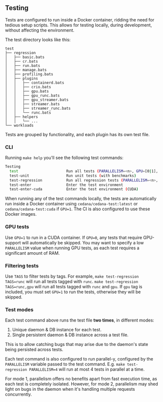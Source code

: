 ## Testing

Tests are configured to run inside a Docker container, ridding the need for tedious setup scripts. This allows for testing locally, during development, without affecting the environment.

The test directory looks like this:

```
test
├── regression
│   ├── basic.bats
│   ├── cr.bats
│   ├── run.bats
│   ├── manage.bats
│   ├── profiling.bats
│   ├── plugins
│   │   ├── containerd.bats
│   │   ├── crio.bats
│   │   ├── gpu.bats
│   │   ├── gpu_runc.bats
│   │   ├── gpu_streamer.bats
│   │   ├── streamer.bats
│   │   ├── streamer_runc.bats
│   │   └── runc.bats
│   ├── helpers
│   │   └── ...
└── workloads
```

Tests are grouped by functionality, and each plugin has its own test file.

### CLI

Running `make help` you'll see the following test commands:

```sh
Testing
  test                      Run all tests (PARALLELISM=<n>, GPU=[0|1], TAGS=<tags>)
  test-unit                 Run unit tests (with benchmarks)
  test-regression           Run all regression tests (PARALLELISM=<n>, GPU=[0|1], TAGS=<tags>)
  test-enter                Enter the test environment
  test-enter-cuda           Enter the test environment (CUDA)
```

When running any of the test commands locally, the tests are automatically run inside a Docker container using `cedana/cedana-test:latest` or `cedana/cedana-test:cuda` if `GPU=1`. The CI is also configured to use these Docker images.

### GPU tests

Use `GPU=1` to run in a CUDA container. If `GPU=0`, any tests that require GPU-support will automatically be skipped. You may want to specify a low `PARALLELISM` value when running GPU tests, as each test requires a significant amount of RAM.

### Filtering tests

Use `TAGS` to filter tests by tags. For example, `make test-regression TAGS=runc` will run all tests tagged with `runc`. `make test-regression TAGS=runc,gpu` will run all tests tagged with `runc` and `gpu`. If `gpu` tag is included, you must set `GPU=1` to run the tests, otherwise they will be skipped.

### Test modes

Each test command above runs the test file **two times**, in different modes:

1. Unique daemon & DB instance for each test.
2. Single persistent daemon & DB instance across a test file.

This is to allow catching bugs that may arise due to the daemon's state being persisted across tests.

Each test command is also configured to run parallel-y, configured by the `PARALLELISM` variable passed to the test command. E.g. `make test-regression PARALLELISM=4` will run at most 4 tests in parallel at a time.

For mode 1, parallelism offers no benefits apart from fast execution time, as each test is completely isolated. However, for mode 2, parallelism may shed light on bugs in the daemon when it's handling multiple requests concurrently.
